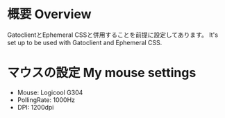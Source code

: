 # 概要 Overview
GatoclientとEphemeral CSSと併用することを前提に設定してあります。
It's set up to be used with Gatoclient and Ephemeral CSS.

# マウスの設定 My mouse settings
- Mouse: Logicool G304
- PollingRate: 1000Hz
- DPI: 1200dpi